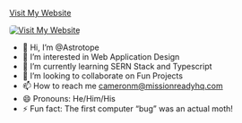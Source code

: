 [Visit My Website](https://www.astrotope.org)

<a href="https://www.astrotope.org" target="_blank">
  <img src="https://via.placeholder.com/150x50?text=Visit+My+Website&color=blue" alt="Visit My Website" style="border-radius:5px;"/>
</a>

- 👋 Hi, I’m @Astrotope
- 👀 I’m interested in Web Application Design
- 🌱 I’m currently learning SERN Stack and Typescript
- 💞️ I’m looking to collaborate on Fun Projects
- 📫 How to reach me cameronm@missionreadyhq.com
- 😄 Pronouns: He/Him/His
- ⚡ Fun fact: The first computer “bug” was an actual moth!

<!---
Astrotope/Astrotope is a ✨ special ✨ repository because its `README.md` (this file) appears on your GitHub profile.
You can click the Preview link to take a look at your changes.
--->
